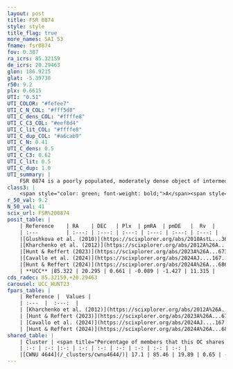 ```yaml
---
layout: post
title: FSR 0874
style: style
title_flag: true
more_names: SAI 53
fname: fsr0874
fov: 0.307
ra_icrs: 85.32159
de_icrs: 20.29463
glon: 186.9215
glat: -5.39738
r50: 9.2
plx: 0.6615
UTI: "0.51"
UTI_COLOR: "#fefee7"
UTI_C_N_COL: "#fff5d8"
UTI_C_dens_COL: "#ffffe8"
UTI_C_C3_COL: "#eef8d4"
UTI_C_lit_COL: "#ffffe8"
UTI_C_dup_COL: "#a6cab9"
UTI_C_N: 0.41
UTI_C_dens: 0.5
UTI_C_C3: 0.62
UTI_C_lit: 0.5
UTI_C_dup: 1.0
UTI_summary: |
    FSR 0874 is a poorly populated, moderately dense object of intermediate C3 quality. It is moderately studied in the literature. This object shares a small percentage of members with a later reported entry.
class3: |
    <span style="color: green; font-weight: bold;">A</span><span style="color: red; font-weight: bold;">C</span>
r_50_val: 9.2
N_50_val: 41
scix_url: FSR%200874
posit_table: |
    | Reference    | RA    | DEC   | Plx  | pmRA  | pmDE   |  Rv  |
    | :---         | :---: | :---: | :---: | :---: | :---: | :---: |
    |[Glushkova et al. (2010)](https://scixplorer.org/abs/2010AstL...36...75G) | 85.243 | 20.355 | -- | -- | -- | -- |
    |[Kharchenko et al. (2012)](https://scixplorer.org/abs/2012A%26A...543A.156K) | 85.242 | 20.356 | -- | -0.51 | -4.83 | -- |
    |[Hunt & Reffert (2023)](https://scixplorer.org/abs/2023A%26A...673A.114H) | 85.285 | 20.323 | 0.652 | -0.119 | -1.439 | -- |
    |[Cavallo et al. (2024)](https://scixplorer.org/abs/2024AJ....167...12C) | 85.381 | 20.185 | 0.652 | -- | -- | -- |
    |[Hunt & Reffert (2024)](https://scixplorer.org/abs/2024A%26A...686A..42H) | 85.285 | 20.323 | 0.652 | -0.119 | -1.439 | -- |
    | **UCC** |85.322 | 20.295 | 0.661 | -0.089 | -1.427 | 11.315 | 
cds_radec: 85.32159,+20.29463
carousel: UCC_HUNT23
fpars_table: |
    | Reference |  Values |
    | :---  |  :---:  |
    | [Kharchenko et al. (2012)](https://scixplorer.org/abs/2012A%26A...543A.156K) | `e_bv=0.625, distance=912, log_age=8.86` |
    | [Hunt & Reffert (2023)](https://scixplorer.org/abs/2023A%26A...673A.114H) | `AV50=1.529, diffAV50=2.083, MOD50=10.776, logAge50=7.856` |
    | [Cavallo et al. (2024)](https://scixplorer.org/abs/2024AJ....167...12C) | `AV50=1.81, dMod50=11.03, logAge50=7.57, [Fe/H]50=-0.17` |
    | [Hunt & Reffert (2024)](https://scixplorer.org/abs/2024A%26A...686A..42H) | `MassJ=142.598` |
shared_table: |
    | Cluster | <span title="Percentage of members that this OC shares with the ones listed">%</span>   | RA   | DEC   | Plx   | pmRA  | pmDE  | Rv | UTI |
    | :-: | :-: |:-: | :-: | :-: | :-: | :-: | :-: | :-: |
    |[CWNU 4644](/_clusters/cwnu4644/)| 17.1 | 85.46 | 19.89 | 0.65 | -0.05 | -1.61 | -- |0.05 |
---
```

